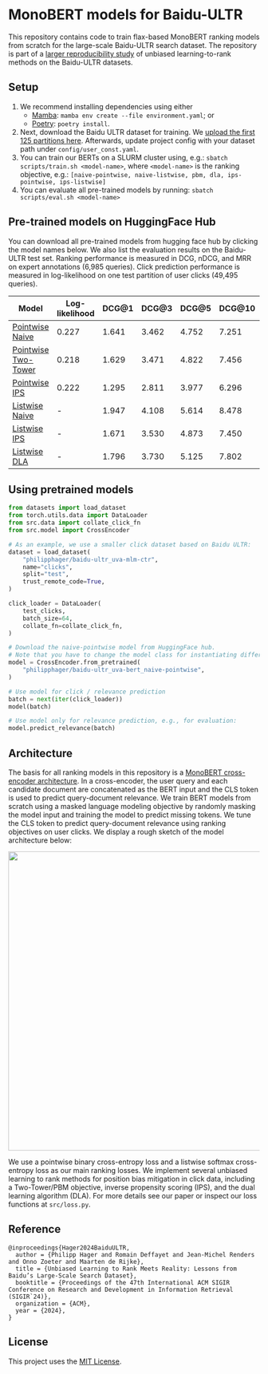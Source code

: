 # MonoBERT models for Baidu-ULTR
This repository contains code to train flax-based MonoBERT ranking models from scratch for the large-scale Baidu-ULTR search dataset. The repository is part of a [larger reproducibility study](https://philipphager.github.io/assets/papers/2024-sigir-ultr-meets-reality.pdf) of unbiased learning-to-rank methods on the Baidu-ULTR datasets.

## Setup
1. We recommend installing dependencies using either
     - [Mamba](https://github.com/conda-forge/miniforge): `mamba env create --file environment.yaml`; or
     - [Poetry](https://python-poetry.org/): `poetry install`.
2. Next, download the Baidu ULTR dataset for training. We [upload the first 125 partitions here](https://huggingface.co/datasets/philipphager/baidu-ultr-pretrain/tree/main). Afterwards, update project config with your dataset path under `config/user_const.yaml`.
3. You can train our BERTs on a SLURM cluster using, e.g.: `sbatch scripts/train.sh <model-name>`, where `<model-name>` is the ranking objective, e.g.: `[naive-pointwise, naive-listwise, pbm, dla, ips-pointwise, ips-listwise]`
5. You can evaluate all pre-trained models by running: `sbatch scripts/eval.sh <model-name>`

## Pre-trained models on HuggingFace Hub
You can download all pre-trained models from hugging face hub by clicking the model names below. We also list the evaluation results on the Baidu-ULTR test set. Ranking performance is measured in DCG, nDCG, and MRR on expert annotations (6,985 queries). Click prediction performance is measured in log-likelihood on one test partition of user clicks (49,495 queries).

| Model                                                                                          | Log-likelihood | DCG@1 | DCG@3 | DCG@5 | DCG@10 | nDCG@10 | MRR@10 |
|------------------------------------------------------------------------------------------------|----------------|-------|-------|-------|--------|---------|--------|
| [Pointwise Naive](https://huggingface.co/philipphager/baidu-ultr_uva-bert_naive-pointwise)     | 0.227          | 1.641 | 3.462 | 4.752 | 7.251  | 0.357   | 0.609  |
| [Pointwise Two-Tower](https://huggingface.co/philipphager/baidu-ultr_uva-bert_twotower)        | 0.218          | 1.629 | 3.471 | 4.822 | 7.456  | 0.367   | 0.607  |
| [Pointwise IPS](https://huggingface.co/philipphager/baidu-ultr_uva-bert_ips-pointwise)         | 0.222          | 1.295 | 2.811 | 3.977 | 6.296  | 0.307   | 0.534  |
| [Listwise Naive](https://huggingface.co/philipphager/baidu-ultr_uva-bert_naive-listwise)       | -              | 1.947 | 4.108 | 5.614 | 8.478  | 0.405   | 0.639  |
| [Listwise IPS](https://huggingface.co/philipphager/baidu-ultr_uva-bert_ips-listwise)           | -              | 1.671 | 3.530 | 4.873 | 7.450  | 0.361   | 0.603  |
| [Listwise DLA](https://huggingface.co/philipphager/baidu-ultr_uva-bert_dla)                    | -              | 1.796 | 3.730 | 5.125 | 7.802  | 0.377   | 0.615  |


## Using pretrained models
```Python
from datasets import load_dataset
from torch.utils.data import DataLoader
from src.data import collate_click_fn
from src.model import CrossEncoder

# As an example, we use a smaller click dataset based on Baidu ULTR:
dataset = load_dataset(
    "philipphager/baidu-ultr_uva-mlm-ctr",
    name="clicks",
    split="test",
    trust_remote_code=True,
)

click_loader = DataLoader(
    test_clicks,
    batch_size=64,
    collate_fn=collate_click_fn,
)

# Download the naive-pointwise model from HuggingFace hub.
# Note that you have to change the model class for instantiating different models:
model = CrossEncoder.from_pretrained(
    "philipphager/baidu-ultr_uva-bert_naive-pointwise",
)

# Use model for click / relevance prediction
batch = next(iter(click_loader))
model(batch)

# Use model only for relevance prediction, e.g., for evaluation:
model.predict_relevance(batch)
```

## Architecture
The basis for all ranking models in this repository is a [MonoBERT cross-encoder architecture](https://arxiv.org/pdf/1910.14424.pdf). In a cross-encoder, the user query and each candidate document are concatenated as the BERT input and the CLS token is used to predict query-document relevance. We train BERT models from scratch using a masked language modeling objective by randomly masking the model input and training the model to predict missing tokens. We tune the CLS token to predict query-document relevance using ranking objectives on user clicks. We display a rough sketch of the model architecture below:

<p align="center">
  <img src='https://github.com/philipphager/baidu-bert-model/assets/9155371/065e704d-51ba-4c2f-ac4d-aa589f44565a' width='600'>
</p>

We use a pointwise binary cross-entropy loss and a listwise softmax cross-entropy loss as our main ranking losses. We implement several unbiased learning to rank methods for position bias mitigation in click data, including a Two-Tower/PBM objective, inverse propensity scoring (IPS), and the dual learning algorithm (DLA). For more details see our paper or inspect our loss functions at `src/loss.py`.

## Reference
```
@inproceedings{Hager2024BaiduULTR,
  author = {Philipp Hager and Romain Deffayet and Jean-Michel Renders and Onno Zoeter and Maarten de Rijke},
  title = {Unbiased Learning to Rank Meets Reality: Lessons from Baidu’s Large-Scale Search Dataset},
  booktitle = {Proceedings of the 47th International ACM SIGIR Conference on Research and Development in Information Retrieval (SIGIR`24)},
  organization = {ACM},
  year = {2024},
}
```

## License
This project uses the [MIT License](https://github.com/philipphager/baidu-bert-model/blob/main/LICENSE).
